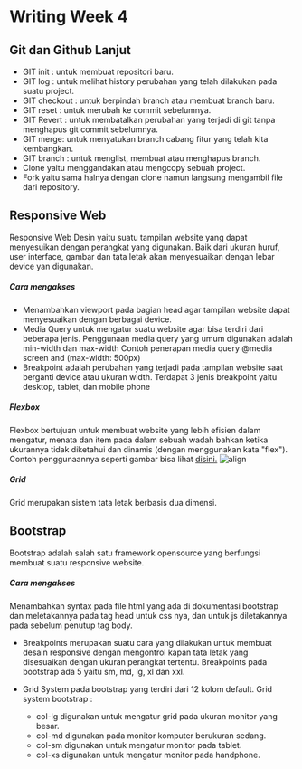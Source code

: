 # Writing Week 4

## **Git dan Github Lanjut**
+ GIT init : untuk membuat repositori baru.
+ GIT log : untuk melihat history perubahan yang telah dilakukan pada suatu project.
+ GIT checkout : untuk berpindah branch atau membuat branch baru.
+ GIT reset : untuk merubah ke commit sebelumnya.
+ GIT Revert : untuk membatalkan perubahan yang terjadi di git tanpa menghapus git commit sebelumnya.
+ GIT merge: untuk menyatukan branch cabang fitur yang telah kita kembangkan.
+ GIT branch : untuk menglist, membuat atau menghapus branch.
+ Clone yaitu menggandakan atau mengcopy sebuah project.
+ Fork yaitu sama halnya dengan clone namun langsung mengambil file dari repository.

## **Responsive Web**
Responsive Web Desin yaitu suatu tampilan website yang dapat menyesuikan dengan perangkat yang digunakan. Baik dari ukuran huruf, user interface, gambar dan tata letak akan menyesuaikan dengan lebar device yan digunakan.
##### Cara mengakses
+ Menambahkan viewport pada bagian head agar tampilan website dapat menyesuaikan dengan berbagai device.
+ Media Query untuk mengatur suatu website agar bisa terdiri dari beberapa jenis.
Penggunaan media query yang umum digunakan adalah min-width dan max-width
Contoh penerapan media query @media screen and (max-width: 500px)
+ Breakpoint adalah perubahan yang terjadi pada tampilan website saat berganti device atau ukuran width. Terdapat 3 jenis breakpoint yaitu desktop, tablet, dan mobile phone

##### Flexbox
Flexbox bertujuan untuk membuat website yang lebih efisien dalam mengatur, menata dan item pada dalam sebuah wadah bahkan ketika ukurannya tidak diketahui dan dinamis (dengan menggunakan kata "flex").
Contoh penggunaannya seperti gambar bisa lihat [disini.](https://css-tricks.com/snippets/css/a-guide-to-flexbox/)
![align](https://user-images.githubusercontent.com/64596495/184914490-9233304c-402e-4a70-978d-c34cbd43b44e.JPG)

##### Grid
Grid merupakan sistem tata letak berbasis dua dimensi.

## Bootstrap
Bootstrap adalah salah satu framework opensource yang berfungsi membuat suatu responsive website.
##### Cara mengakses
Menambahkan syntax pada file html yang ada di dokumentasi bootstrap dan meletakannya pada tag head untuk css nya, dan untuk js diletakannya pada sebelum penutup tag body.
+ Breakpoints merupakan suatu cara yang dilakukan untuk membuat desain responsive dengan mengontrol kapan tata letak yang disesuaikan dengan ukuran perangkat tertentu.
Breakpoints pada bootstrap ada 5 yaitu sm, md, lg, xl dan xxl.

+  Grid System pada bootstrap yang terdiri dari 12 kolom default.
    Grid system bootstrap :
    + col-lg digunakan untuk mengatur grid pada ukuran monitor yang besar.
    + col-md digunakan pada monitor komputer berukuran sedang.
    + col-sm digunakan untuk mengatur monitor pada tablet.
    + col-xs digunakan untuk mengatur monitor pada handphone.
